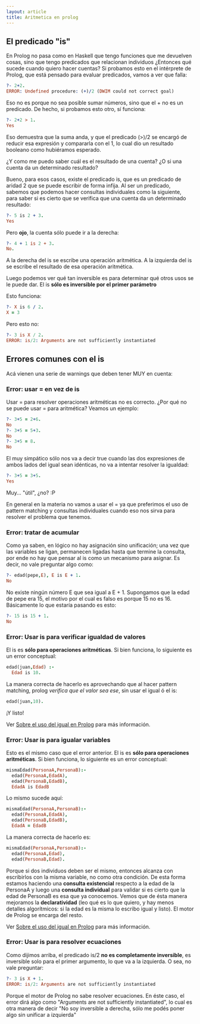 ```yaml
---
layout: article
title: Aritmetica en prolog
---
```


## El predicado "is"

En Prolog no pasa como en Haskell que tengo funciones que me devuelven cosas, sino que tengo predicados que relacionan individuos ¿Entonces qué sucede cuando quiero hacer cuentas? Si probamos esto en el intérprete de Prolog, que está pensado para evaluar predicados, vamos a ver que falla:

```Prolog
?- 2+2.
ERROR: Undefined procedure: (+)/2 (DWIM could not correct goal)
```

Eso no es porque no sea posible sumar números, sino que el + no es un predicado. De hecho, si probamos esto otro, sí funciona:

```Prolog
?- 2+2 > 1.
Yes
```

Eso demuestra que la suma anda, y que el predicado (>)/2 se encargó de reducir esa expresión y compararla con el 1, lo cual dio un resultado booleano como hubiéramos esperado.

¿Y como me puedo saber cuál es el resultado de una cuenta? ¿O si una cuenta da un determinado resultado?

Bueno, para esos casos, existe el predicado is, que es un predicado de aridad 2 que se puede escribir de forma infija. Al ser un predicado, sabemos que podemos hacer consultas individuales como la siguiente, para saber si es cierto que se verifica que una cuenta da un determinado resultado:

```Prolog
?- 5 is 2 + 3.
Yes
```

Pero **ojo**, la cuenta sólo puede ir a la derecha:

```Prolog
?- 4 + 1 is 2 + 3.
No.
```

A la derecha del is se escribe una operación aritmética. A la izquierda del is se escribe el resultado de esa operación aritmética.

Luego podemos ver qué tan inversible es para determinar qué otros usos se le puede dar. El is **sólo es inversible por el primer parámetro**

Esto funciona:

```Prolog
?- X is 6 / 2.
X = 3
```

Pero esto no:

```Prolog
?- 3 is X / 2.
ERROR: is/2: Arguments are not sufficiently instantiated
```

## Errores comunes con el is

Acá vienen una serie de warnings que deben tener MUY en cuenta:

### Error: usar = en vez de is

Usar = para resolver operaciones aritméticas no es correcto. ¿Por qué no se puede usar = para aritmética? Veamos un ejemplo:

```Prolog
?- 3+5 = 2+6.
No
?- 3+5 = 5+3.
No
?- 3+5 = 8.
No
```

El muy simpático sólo nos va a decir true cuando las dos expresiones de ambos lados del igual sean idénticas, no va a intentar resolver la igualdad:

```Prolog
?- 3+5 = 3+5.
Yes
```

Muy... "útil", ¿no? :P

En general en la materia no vamos a usar el = ya que preferimos el uso de pattern matching y consultas individuales cuando eso nos sirva para resolver el problema que tenemos.

### Error: tratar de acumular

Como ya saben, en lógico no hay asignación sino unificación; una vez que las variables se ligan, permanecen ligadas hasta que termine la consulta, por ende no hay que pensar al is como un mecanismo para asignar. Es decir, no vale preguntar algo como:

```Prolog
?- edad(pepe,E), E is E + 1.
No
```

No existe ningún número E que sea igual a E + 1. Supongamos que la edad de pepe era 15, el motivo por el cual es falso es porque 15 no es 16. Básicamente lo que estaría pasando es esto:

```Prolog
?- 15 is 15 + 1.
No
```

### Error: Usar is para verificar igualdad de valores

El is es **sólo para operaciones aritméticas**. Si bien funciona, lo siguiente es un error conceptual:

```Prolog
edad(juan,Edad) :- 
  Edad is 10.
```
La manera correcta de hacerlo es aprovechando que al hacer pattern matching, prolog *verifica que el valor sea ese*, sin usar el igual ó el is:

```Prolog
edad(juan,10).
```

¡Y listo!

Ver [Sobre el uso del igual en Prolog](sobre-el-uso-del-igual-----en-prolog.html) para más información.

### Error: Usar is para igualar variables

Esto es el mismo caso que el error anterior. El is es **sólo para operaciones aritméticas**. Si bien funciona, lo siguiente es un error conceptual:

```Prolog
mismaEdad(PersonaA,PersonaB):-
  edad(PersonaA,EdadA),
  edad(PersonaB,EdadB),
  EdadA is EdadB
```

Lo mismo sucede aquí:

```Prolog
mismaEdad(PersonaA,PersonaB):-
  edad(PersonaA,EdadA),
  edad(PersonaB,EdadB),
  EdadA = EdadB
```

La manera correcta de hacerlo es:

```Prolog
mismaEdad(PersonaA,PersonaB):-
  edad(PersonaA,Edad),
  edad(PersonaB,Edad).
```

Porque si dos individuos deben ser el mismo, entonces alcanza con escribirlos con la misma variable, no como otra condición. De esta forma estamos haciendo una **consulta existencial** respecto a la edad de la PersonaA y luego una **consulta individual** para validar si es cierto que la edad de PersonaB es esa que ya conocemos. Vemos que de ésta manera mejoramos la **declaratividad** (leo qué es lo que quiero, y hay menos detalles algorítmicos: si la edad es la misma lo escribo igual y listo). El motor de Prolog se encarga del resto.

Ver [Sobre el uso del igual en Prolog](sobre-el-uso-del-igual-----en-prolog.html) para más información.

### Error: Usar is para resolver ecuaciones

Como dijimos arriba, el predicado is/2 **no es completamente inversible**, es inversible solo para el primer argumento, lo que va a la izquierda. O sea, no vale preguntar:

```Prolog
?- 3 is X + 1.
ERROR: is/2: Arguments are not sufficiently instantiated
```

Porque el motor de Prolog no sabe resolver ecuaciones. En éste caso, el error dirá algo como "Arguments are not sufficiently instantiated", lo cual es otra manera de decir "No soy inversible a derecha, sólo me podés poner algo sin unificar a izquierda"
